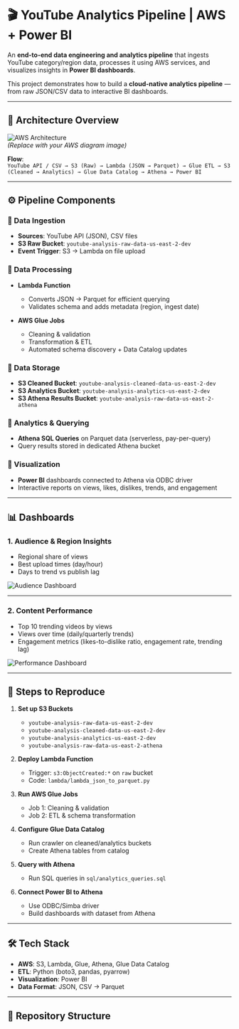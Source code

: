 # 🎬 YouTube Analytics Pipeline | AWS + Power BI

An **end-to-end data engineering and analytics pipeline** that ingests YouTube category/region data, processes it using AWS services, and visualizes insights in **Power BI dashboards**.  

This project demonstrates how to build a **cloud-native analytics pipeline** — from raw JSON/CSV data to interactive BI dashboards.

---

## 📌 Architecture Overview

![AWS Architecture](architecture/aws_architecture.png)  
*(Replace with your AWS diagram image)*

**Flow**:  
`YouTube API / CSV → S3 (Raw) → Lambda (JSON → Parquet) → Glue ETL → S3 (Cleaned → Analytics) → Glue Data Catalog → Athena → Power BI`

---

## ⚙️ Pipeline Components

### 🔹 Data Ingestion
- **Sources**: YouTube API (JSON), CSV files  
- **S3 Raw Bucket**: `youtube-analysis-raw-data-us-east-2-dev`  
- **Event Trigger**: S3 → Lambda on file upload  

### 🔹 Data Processing
- **Lambda Function**  
  - Converts JSON → Parquet for efficient querying  
  - Validates schema and adds metadata (region, ingest date)  

- **AWS Glue Jobs**  
  - Cleaning & validation  
  - Transformation & ETL  
  - Automated schema discovery + Data Catalog updates  

### 🔹 Data Storage
- **S3 Cleaned Bucket**: `youtube-analysis-cleaned-data-us-east-2-dev`  
- **S3 Analytics Bucket**: `youtube-analysis-analytics-us-east-2-dev`  
- **S3 Athena Results Bucket**: `youtube-analysis-raw-data-us-east-2-athena`  

### 🔹 Analytics & Querying
- **Athena SQL Queries** on Parquet data (serverless, pay-per-query)  
- Query results stored in dedicated Athena bucket  

### 🔹 Visualization
- **Power BI** dashboards connected to Athena via ODBC driver  
- Interactive reports on views, likes, dislikes, trends, and engagement  

---

## 📊 Dashboards

### 1. Audience & Region Insights
- Regional share of views  
- Best upload times (day/hour)  
- Days to trend vs publish lag  

![Audience Dashboard](dashboard/screenshots/audience_region.png)

---

### 2. Content Performance
- Top 10 trending videos by views  
- Views over time (daily/quarterly trends)  
- Engagement metrics (likes-to-dislike ratio, engagement rate, trending lag)  

![Performance Dashboard](dashboard/screenshots/video_performance.png)

---

## 🚀 Steps to Reproduce

1. **Set up S3 Buckets**  
   - `youtube-analysis-raw-data-us-east-2-dev`  
   - `youtube-analysis-cleaned-data-us-east-2-dev`  
   - `youtube-analysis-analytics-us-east-2-dev`  
   - `youtube-analysis-raw-data-us-east-2-athena`  

2. **Deploy Lambda Function**  
   - Trigger: `s3:ObjectCreated:*` on `raw` bucket  
   - Code: `lambda/lambda_json_to_parquet.py`  

3. **Run AWS Glue Jobs**  
   - Job 1: Cleaning & validation  
   - Job 2: ETL & schema transformation  

4. **Configure Glue Data Catalog**  
   - Run crawler on cleaned/analytics buckets  
   - Create Athena tables from catalog  

5. **Query with Athena**  
   - Run SQL queries in `sql/analytics_queries.sql`  

6. **Connect Power BI to Athena**  
   - Use ODBC/Simba driver  
   - Build dashboards with dataset from Athena  

---

## 🛠️ Tech Stack

- **AWS**: S3, Lambda, Glue, Athena, Glue Data Catalog  
- **ETL**: Python (boto3, pandas, pyarrow)  
- **Visualization**: Power BI  
- **Data Format**: JSON, CSV → Parquet  

---

## 📂 Repository Structure

